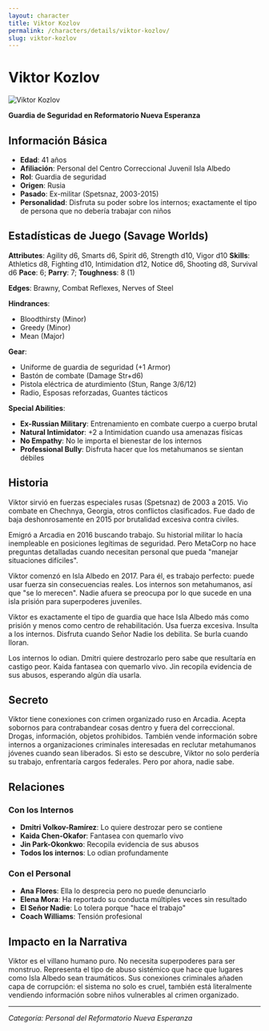```yaml
---
layout: character
title: Viktor Kozlov
permalink: /characters/details/viktor-kozlov/
slug: viktor-kozlov
---
```


# Viktor Kozlov

<div class="character-photo">
  <img src="{{ site.baseurl }}/assets/img/characters/Viktor Kozlov.png" alt="Viktor Kozlov" />
</div>

**Guardia de Seguridad en Reformatorio Nueva Esperanza**

## Información Básica
- **Edad**: 41 años
- **Afiliación**: Personal del Centro Correccional Juvenil Isla Albedo
- **Rol**: Guardia de seguridad
- **Origen**: Rusia
- **Pasado**: Ex-militar (Spetsnaz, 2003-2015)
- **Personalidad**: Disfruta su poder sobre los internos; exactamente el tipo de persona que no debería trabajar con niños

## Estadísticas de Juego (Savage Worlds)

**Attributes**: Agility d6, Smarts d6, Spirit d6, Strength d10, Vigor d10
**Skills**: Athletics d8, Fighting d10, Intimidation d12, Notice d6, Shooting d8, Survival d6
**Pace**: 6; **Parry**: 7; **Toughness**: 8 (1)

**Edges**: Brawny, Combat Reflexes, Nerves of Steel

**Hindrances**:
- Bloodthirsty (Minor)
- Greedy (Minor)
- Mean (Major)

**Gear**:
- Uniforme de guardia de seguridad (+1 Armor)
- Bastón de combate (Damage Str+d6)
- Pistola eléctrica de aturdimiento (Stun, Range 3/6/12)
- Radio, Esposas reforzadas, Guantes tácticos

**Special Abilities**:
- **Ex-Russian Military**: Entrenamiento en combate cuerpo a cuerpo brutal
- **Natural Intimidator**: +2 a Intimidation cuando usa amenazas físicas
- **No Empathy**: No le importa el bienestar de los internos
- **Professional Bully**: Disfruta hacer que los metahumanos se sientan débiles

## Historia

Viktor sirvió en fuerzas especiales rusas (Spetsnaz) de 2003 a 2015. Vio combate en Chechnya, Georgia, otros conflictos clasificados. Fue dado de baja deshonrosamente en 2015 por brutalidad excesiva contra civiles.

Emigró a Arcadia en 2016 buscando trabajo. Su historial militar lo hacía inempleable en posiciones legítimas de seguridad. Pero MetaCorp no hace preguntas detalladas cuando necesitan personal que pueda "manejar situaciones difíciles".

Viktor comenzó en Isla Albedo en 2017. Para él, es trabajo perfecto: puede usar fuerza sin consecuencias reales. Los internos son metahumanos, así que "se lo merecen". Nadie afuera se preocupa por lo que sucede en una isla prisión para superpoderes juveniles.

Viktor es exactamente el tipo de guardia que hace Isla Albedo más como prisión y menos como centro de rehabilitación. Usa fuerza excesiva. Insulta a los internos. Disfruta cuando Señor Nadie los debilita. Se burla cuando lloran.

Los internos lo odian. Dmitri quiere destrozarlo pero sabe que resultaría en castigo peor. Kaida fantasea con quemarlo vivo. Jin recopila evidencia de sus abusos, esperando algún día usarla.

## Secreto

Viktor tiene conexiones con crimen organizado ruso en Arcadia. Acepta sobornos para contrabandear cosas dentro y fuera del correccional. Drogas, información, objetos prohibidos. También vende información sobre internos a organizaciones criminales interesadas en reclutar metahumanos jóvenes cuando sean liberados. Si esto se descubre, Viktor no solo perdería su trabajo, enfrentaría cargos federales. Pero por ahora, nadie sabe.

## Relaciones

### Con los Internos
- **Dmitri Volkov-Ramírez**: Lo quiere destrozar pero se contiene
- **Kaida Chen-Okafor**: Fantasea con quemarlo vivo
- **Jin Park-Okonkwo**: Recopila evidencia de sus abusos
- **Todos los internos**: Lo odian profundamente

### Con el Personal
- **Ana Flores**: Ella lo desprecia pero no puede denunciarlo
- **Elena Mora**: Ha reportado su conducta múltiples veces sin resultado
- **El Señor Nadie**: Lo tolera porque "hace el trabajo"
- **Coach Williams**: Tensión profesional

## Impacto en la Narrativa

Viktor es el villano humano puro. No necesita superpoderes para ser monstruo. Representa el tipo de abuso sistémico que hace que lugares como Isla Albedo sean traumáticos. Sus conexiones criminales añaden capa de corrupción: el sistema no solo es cruel, también está literalmente vendiendo información sobre niños vulnerables al crimen organizado.

---

*Categoría: Personal del Reformatorio Nueva Esperanza*
